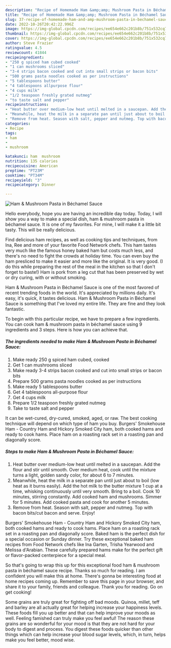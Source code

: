 ```yaml
---
description: "Recipe of Homemade Ham &amp;amp; Mushroom Pasta in Béchamel Sauce"
title: "Recipe of Homemade Ham &amp;amp; Mushroom Pasta in Béchamel Sauce"
slug: 37-recipe-of-homemade-ham-and-amp-mushroom-pasta-in-bechamel-sauce
date: 2022-10-26T20:42:22.996Z
image: https://img-global.cpcdn.com/recipes/ee654e662c201b8b/751x532cq70/ham-mushroom-pasta-in-bechamel-sauce-recipe-main-photo.jpg
thumbnail: https://img-global.cpcdn.com/recipes/ee654e662c201b8b/751x532cq70/ham-mushroom-pasta-in-bechamel-sauce-recipe-main-photo.jpg
cover: https://img-global.cpcdn.com/recipes/ee654e662c201b8b/751x532cq70/ham-mushroom-pasta-in-bechamel-sauce-recipe-main-photo.jpg
author: Steve Frazier
ratingvalue: 4.5
reviewcount: 41844
recipeingredient:
- "250 g spiced ham cubed cooked"
- "1 can mushrooms sliced"
- "3-4 strips bacon cooked and cut into small strips or bacon bits"
- "500 grams pasta noodles cooked as per instructions"
- "5 tablespoons butter"
- "4 tablespoons allpurpose flour"
- "4 cups milk"
- "1/2 teaspoon freshly grated nutmeg"
- "to taste salt and pepper"
recipeinstructions:
- "Heat butter over medium-low heat until melted in a saucepan. Add the flour and stir until smooth. Over medium heat, cook until the mixture turns a light, golden sandy color, for about 6 to 7 minutes."
- "Meanwhile, heat the milk in a separate pan until just about to boil (low heat as it burns easily). Add the hot milk to the butter mixture 1 cup at a time, whisking continuously until very smooth. Bring to a boil. Cook 10 minutes, stirring constantly. Add cooked ham and mushrooms. Simmer for 5 minutes. Add cooked pasta and cook for another 5 minutes."
- "Remove from heat. Season with salt, pepper and nutmeg. Top with bacon bits/cut bacon and serve. Enjoy!"
categories:
- Recipe
tags:
- ham
- 
- mushroom

katakunci: ham  mushroom 
nutrition: 135 calories
recipecuisine: American
preptime: "PT23M"
cooktime: "PT34M"
recipeyield: "3"
recipecategory: Dinner

---
```



![Ham &amp; Mushroom Pasta in Béchamel Sauce](https://img-global.cpcdn.com/recipes/ee654e662c201b8b/751x532cq70/ham-mushroom-pasta-in-bechamel-sauce-recipe-main-photo.jpg)

Hello everybody, hope you are having an incredible day today. Today, I will show you a way to make a special dish, ham &amp; mushroom pasta in béchamel sauce. It is one of my favorites. For mine, I will make it a little bit tasty. This will be really delicious.

Find delicious ham recipes, as well as cooking tips and techniques, from Ina, Ree and more of your favorite Food Network chefs. This ham tastes very much like the famous honey baked ham but costs much less, and there&#39;s no need to fight the crowds at holiday time. You can even buy the ham presliced to make it easier and more like the original. It is very good. (I do this while preparing the rest of the meal in the kitchen so that I don&#39;t forget to baste!) Ham is pork from a leg cut that has been preserved by wet or dry curing, with or without smoking.

Ham &amp; Mushroom Pasta in Béchamel Sauce is one of the most favored of recent trending foods in the world. It's appreciated by millions daily. It's easy, it's quick, it tastes delicious. Ham &amp; Mushroom Pasta in Béchamel Sauce is something that I've loved my entire life. They are fine and they look fantastic.


To begin with this particular recipe, we have to prepare a few ingredients. You can cook ham &amp; mushroom pasta in béchamel sauce using 9 ingredients and 3 steps. Here is how you can achieve that.

<!--inarticleads1-->

##### The ingredients needed to make Ham &amp; Mushroom Pasta in Béchamel Sauce:

1. Make ready 250 g spiced ham cubed, cooked
1. Get 1 can mushrooms sliced
1. Make ready 3-4 strips bacon cooked and cut into small strips or bacon bits
1. Prepare 500 grams pasta noodles cooked as per instructions
1. Make ready 5 tablespoons butter
1. Get 4 tablespoons all-purpose flour
1. Get 4 cups milk
1. Prepare 1/2 teaspoon freshly grated nutmeg
1. Take to taste salt and pepper


It can be wet-cured, dry-cured, smoked, aged, or raw. The best cooking technique will depend on which type of ham you buy. Burgers&#39; Smokehouse Ham - Country Ham and Hickory Smoked City ham, both cooked hams and ready to cook hams. Place ham on a roasting rack set in a roasting pan and diagonally score. 

<!--inarticleads2-->

##### Steps to make Ham &amp; Mushroom Pasta in Béchamel Sauce:

1. Heat butter over medium-low heat until melted in a saucepan. Add the flour and stir until smooth. Over medium heat, cook until the mixture turns a light, golden sandy color, for about 6 to 7 minutes.
1. Meanwhile, heat the milk in a separate pan until just about to boil (low heat as it burns easily). Add the hot milk to the butter mixture 1 cup at a time, whisking continuously until very smooth. Bring to a boil. Cook 10 minutes, stirring constantly. Add cooked ham and mushrooms. Simmer for 5 minutes. Add cooked pasta and cook for another 5 minutes.
1. Remove from heat. Season with salt, pepper and nutmeg. Top with bacon bits/cut bacon and serve. Enjoy!


Burgers&#39; Smokehouse Ham - Country Ham and Hickory Smoked City ham, both cooked hams and ready to cook hams. Place ham on a roasting rack set in a roasting pan and diagonally score. Baked ham is the perfect dish for a special occasion or Sunday dinner. Try these exceptional baked ham recipes from Food Network chefs like Ina Garten, Trisha Yearwood and Melissa d&#39;Arabian. These carefully prepared hams make for the perfect gift or flavor-packed centerpiece for a special meal. 

So that's going to wrap this up for this exceptional food ham &amp; mushroom pasta in béchamel sauce recipe. Thanks so much for reading. I am confident you will make this at home. There's gonna be interesting food at home recipes coming up. Remember to save this page in your browser, and share it to your family, friends and colleague. Thank you for reading. Go on get cooking!

Some grains are truly great for fighting off bad moods. Quinoa, millet, teff and barley are all actually great for helping increase your happiness levels. These foods fill you up better and that can help improve your moods as well. Feeling famished can truly make you feel awful! The reason these grains are so wonderful for your mood is that they are not hard for your body to digest and process. You digest these foods quicker than other things which can help increase your blood sugar levels, which, in turn, helps make you feel better, mood wise.
